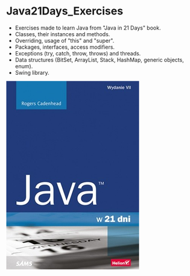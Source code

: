 # Java21Days_Exercises
* Exercises made to learn Java from "Java in 21 Days" book.
* Classes, their instances and methods.
* Overriding, usage of "this" and "super".
* Packages, interfaces, access modifiers.
* Exceptions (try, catch, throw, throws) and threads.
* Data structures (BitSet, ArrayList, Stack, HashMap, generic objects, enum).
* Swing library.

![java21](https://github.com/KarolinaLewinska/Java21Days_Exercises/blob/main/java21.jpg)
